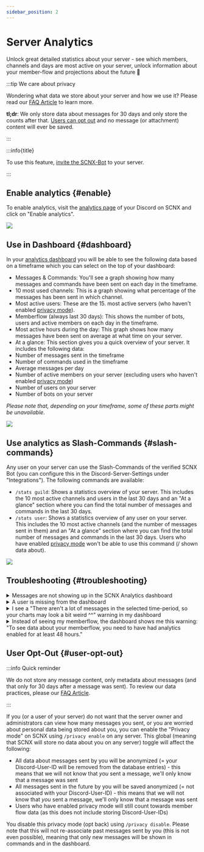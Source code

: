 ```yaml
---
sidebar_position: 2
---
```


# Server Analytics

Unlock great detailed statistics about your server - see which members, channels and days are most active on your server, unlock information about your member-flow and projections about the future 🔮

:::tip We care about privacy

Wondering what data we store about your server and how we use it? Please read our [FAQ Article](https://faq.scnx.app/data-collection-with-analytics/) to learn more.

**tl;dr**: We only store data about messages for 30 days and only store the counts after that. [Users can opt out](#user-opt-out) and no message (or attachment) content will ever be saved.

:::

:::info{title}

To use this feature, [invite the SCNX-Bot](https://scootk.it/invite-scnx) to your server.

:::

## Enable analytics {#enable}

To enable analytics, visit the [analytics page](https://scnx.app/glink?page=analytics) of your Discord on SCNX and click on "Enable analytics".

![](@site/docs/assets/scnx/guilds/analytics/setup.png)

## Use in Dashboard {#dashboard}

In your [analytics dashboard](https://scnx.app/glink?page=analytics) you will be able to see the following data based on a timeframe which you can select on the top of your dashboard:

- Messages & Commands: You'll see a graph showing how many messages and commands have been sent on each day in the timeframe.
- 10 most used channels: This is a graph showing what percentage of the messages has been sent in which channel.
- Most active users: These are the 15. most active servers (who haven't enabled [privacy mode](#user-opt-out)).
- Memberflow (always last 30 days): This shows the number of bots, users and active members on each day in the timeframe.
- Most active hours during the day: This graph shows how many messages have been sent on average at what time on your server.
- At a glance: This section gives you a quick overview of your server. It includes the following data:
- Number of messages sent in the timeframe
- Number of commands used in the timeframe
- Average messages per day
- Number of active members on your server (excluding users who haven't enabled [privacy mode](#user-opt-out))
- Number of users on your server
- Number of bots on your server

*Please note that, depending on your timeframe, some of these parts might be unavailable.*

![](@site/docs/assets/scnx/guilds/analytics/dashboard.png)

## Use analytics as Slash-Commands {#slash-commands}

Any user on your server can use the Slash-Commands of the verified SCNX Bot (you can configure this in the Discord-Server-Settings under "Integrations"). The following commands are available:

- `/stats guild`: Shows a statistics overview of your server. This includes the 10 most active channels and users in the last 30 days and an "At a glance" section where you can find the total number of messages and commands in the last 30 days.
- `/stats user`: Shows a statistics overview of any user on your server. This includes the 10 most active channels (and the number of messages sent in them) and an "At a glance" section where you can find the total number of messages and commands in the last 30 days. Users who have enabled [privacy mode](#user-opt-out) won't be able to use this command (/ shown data about).

![](@site/docs/assets/scnx/guilds/analytics/commands.png)

## Troubleshooting {#troubleshooting}

<details>
  <summary>Messages are not showing up in the SCNX Analytics dashboard</summary>

  <ul>
    <li>Please make sure that the (verified) SCNX Bot has permissions to view the channel the message has been sent into.</li>
    <li>Please note that the dashboard is caching a result for a few minutes. Please review the time at which your result was generated in the dashboard (displayed at the top of the page, should look like "This summary got generated at 11:30:28 AM").</li>
    <li>Try refreshing the analytics dashboard in a few minutes.</li>
    <li>Users that have <a href="#user-opt-out">privacy mode</a> enabled will not be displayed in the dashboard.</li>
  </ul>
</details>

<details>
  <summary>A user is missing from the dashboard</summary>

  <ul>
    <li>Make sure the user has sent a message into a channel that the (verified) SCNX Bot can view.</li>
    <li>Try refreshing the analytics dashboard in a few minutes.</li>
    <li>Users that have <a href="#user-opt-out">privacy mode</a> enabled will not be displayed in the dashboard.</li>
  </ul>
</details>

<details>
  <summary>I see a "There aren't a lot of messages in the selected time-period, so your charts may look a bit weird ^^" warning in my dashboard</summary>

  <ul>
    <li>Make sure you had analytics enabled for more than 48 hours.</li>
    <li>Refresh your dashboard.</li>
    <li>Make sure you have selected a sufficient timeframe (like "Last 30 days" instead of "Last 24 hours").</li>
    <li>Make sure more than 100 messages have been sent in the selected timeframe.</li>
    <li>Please make sure that the (verified) SCNX Bot has permissions to view the channel that messages have been sent into.</li>
  </ul>
</details>

<details>
  <summary>Instead of seeing my memberflow, the dashboard shows me this warning: "To see data about your memberflow, you need to have had analytics enabled for at least 48 hours."</summary>

  <ul>
    <li>Make sure you had analytics enabled for more than 48 hours.</li>
    <li>Refresh your dashboard.</li>
    <li>Make sure SCNX can view at least on channel on your server.</li>
  </ul>
</details>

## User Opt-Out {#user-opt-out}

:::info Quick reminder

We do not store any message content, only metadata about messages (and that only for 30 days after a message was sent). To review our data practices, please our [FAQ Article](https://faq.scnx.app/data-collection-with-analytics/).

:::

If you (or a user of your server) do not want that the server owner and administrators can view how many messages you sent, or you are worried about personal data being stored about you, you can enable the "Privacy mode" on SCNX using `/privacy enable` on any server. This global (meaning that SCNX will store no data about you on any server) toggle will affect the following:

- All data about messages sent by you will be anonymized (= your Discord-User-ID will be removed from the database entries) - this means that we will not know that *you* sent a message, we'll only know that a message was sent
- All messages sent in the future by you will be saved anonymized (= not associated with your Discord-User-ID) - this means that we will not know that *you* sent a message, we'll only know that a message was sent
- Users who have enabled privacy mode will still count towards member flow data (as this does not include storing Discord-User-IDs)

You disable this privacy mode (opt back) using `/privacy disable`. Please note that this will not re-associate past messages sent by you (this is not even possible), meaning that only new messages will be shown in commands and in the dashboard.
